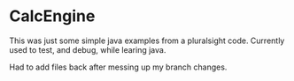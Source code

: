 # CalcEngine
This was just some simple java examples from a pluralsight code.  Currently used to test, and debug, while learing java.

Had to add files back after messing up my branch changes.
